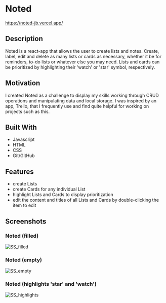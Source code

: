 # Noted
https://noted-jb.vercel.app/

## Description
Noted is a react-app that allows the user to create lists and notes. Create, label, edit and delete as many lists or cards as necessary, whether it be for reminders, to-do lists or whatever else you may need. Lists and cards can be prioritized by highlighting their 'watch' or 'star' symbol, respectively.

## Motivation
I created Noted as a challenge to display my skills working through CRUD operations and manipulating data and local storage. I was inspired by an app, Trello, that I frequently use and find quite helpful for working on projects such as this.

## Built With
* Javascript
* HTML
* CSS
* Git/GitHub

## Features
* create Lists 
* create Cards for any individual List
* highlight Lists and Cards to display prioritization
* edit the content and titles of all Lists and Cards by double-clicking the item to edit

## Screenshots
### Noted (filled)
![SS_filled](https://user-images.githubusercontent.com/76211223/155167073-9dfe607c-039a-4958-b71a-a4448745ea4e.PNG)
### Noted (empty)
![SS_empty](https://user-images.githubusercontent.com/76211223/155167088-880e712f-fcc4-498f-b96d-abc529213d6b.PNG)
### Noted (highlights 'star' and 'watch')
![SS_highlights](https://user-images.githubusercontent.com/76211223/155167098-c378a41a-a5a3-4a28-8c0c-0aa56f9e06bc.PNG)

